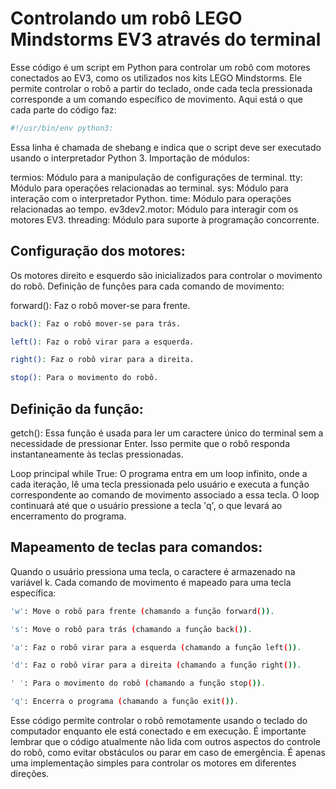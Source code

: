 Controlando um robô LEGO Mindstorms EV3 através do terminal
=======
Esse código é um script em Python para controlar um robô com motores conectados ao EV3, como os utilizados nos kits LEGO Mindstorms. Ele permite controlar o robô a partir do teclado, onde cada tecla pressionada corresponde a um comando específico de movimento.
Aqui está o que cada parte do código faz:
~~~python
#!/usr/bin/env python3:
~~~
Essa linha é chamada de shebang e indica que o script deve ser executado usando o interpretador Python 3.
Importação de módulos:

termios: Módulo para a manipulação de configurações de terminal.
tty: Módulo para operações relacionadas ao terminal.
sys: Módulo para interação com o interpretador Python.
time: Módulo para operações relacionadas ao tempo.
ev3dev2.motor: Módulo para interagir com os motores EV3.
threading: Módulo para suporte à programação concorrente.

## Configuração dos motores:

Os motores direito e esquerdo são inicializados para controlar o movimento do robô.
Definição de funções para cada comando de movimento:

forward(): Faz o robô mover-se para frente.
~~~bash
back(): Faz o robô mover-se para trás.

left(): Faz o robô virar para a esquerda.

right(): Faz o robô virar para a direita.

stop(): Para o movimento do robô.
~~~
## Definição da função:
getch(): Essa função é usada para ler um caractere único do terminal sem a necessidade de pressionar Enter. Isso permite que o robô responda instantaneamente às teclas pressionadas.

Loop principal while True: O programa entra em um loop infinito, onde a cada iteração, lê uma tecla pressionada pelo usuário e executa a função correspondente ao comando de movimento associado a essa tecla. O loop continuará até que o usuário pressione a tecla 'q', o que levará ao encerramento do programa.

## Mapeamento de teclas para comandos:

Quando o usuário pressiona uma tecla, o caractere é armazenado na variável k.
Cada comando de movimento é mapeado para uma tecla específica:
~~~bash
'w': Move o robô para frente (chamando a função forward()).

's': Move o robô para trás (chamando a função back()).

'a': Faz o robô virar para a esquerda (chamando a função left()).

'd': Faz o robô virar para a direita (chamando a função right()).

' ': Para o movimento do robô (chamando a função stop()).

'q': Encerra o programa (chamando a função exit()).
~~~
Esse código permite controlar o robô remotamente usando o teclado do computador enquanto ele está conectado e em execução. É importante lembrar que o código atualmente não lida com outros aspectos do controle do robô, como evitar obstáculos ou parar em caso de emergência. É apenas uma implementação simples para controlar os motores em diferentes direções.
